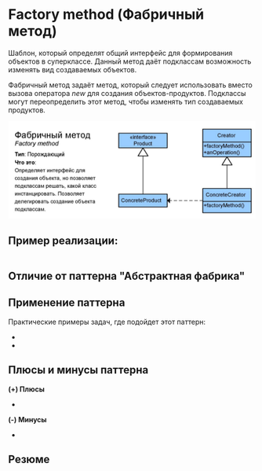 
# Factory method (Фабричный метод)

Шаблон, который определят общий интерфейс для формирования объектов в суперклассе. Данный метод даёт подклассам возможность изменять вид создаваемых объектов.

Фабричный метод задаёт метод, который следует использовать вместо вызова оператора *new* для создания объектов-продуктов. Подклассы могут переопределить этот метод, чтобы изменять тип создаваемых продуктов.

![UML диаграмма паттерна](pictures/factory_method.jpg)


## Пример реализации:

```c++

```
## Отличие от паттерна "Абстрактная фабрика"



## Применение паттерна


Практические примеры задач, где подойдет этот паттерн:

-

-


## Плюсы и минусы паттерна

**(+) Плюсы**

-

**(-) Минусы**

-

## Резюме


